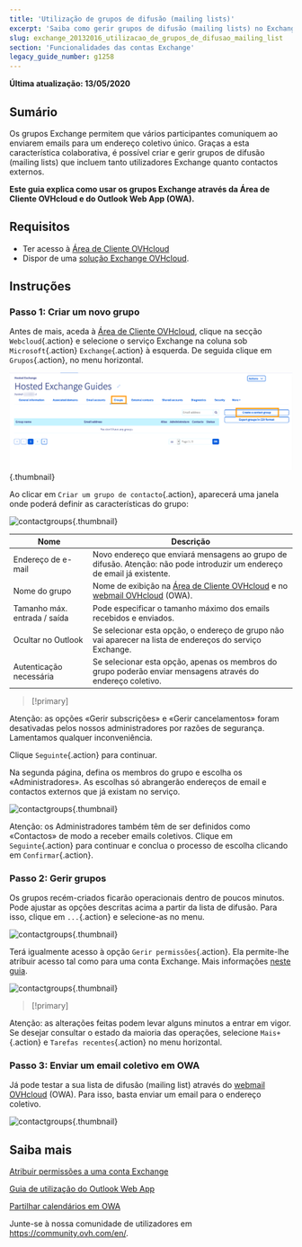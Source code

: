 ```yaml
---
title: 'Utilização de grupos de difusão (mailing lists)'
excerpt: 'Saiba como gerir grupos de difusão (mailing lists) no Exchange'
slug: exchange_20132016_utilizacao_de_grupos_de_difusao_mailing_list
section: 'Funcionalidades das contas Exchange'
legacy_guide_number: g1258
---
```


**Última atualização: 13/05/2020**


## Sumário

Os grupos Exchange permitem que vários participantes comuniquem ao enviarem emails para um endereço coletivo único. Graças a esta característica colaborativa, é possível criar e gerir grupos de difusão (mailing lists) que incluem tanto utilizadores Exchange quanto contactos externos.

**Este guia explica como usar os grupos Exchange através da Área de Cliente OVHcloud e do Outlook Web App (OWA).**


## Requisitos

- Ter acesso à [Área de Cliente OVHcloud](https://www.ovh.com/auth/?action=gotomanager&from=https://www.ovh.pt/&ovhSubsidiary=pt)
- Dispor de uma [solução Exchange OVHcloud](https://www.ovhcloud.com/pt/emails/hosted-exchange/).


## Instruções

### Passo 1: Criar um novo grupo

Antes de mais, aceda à [Área de Cliente OVHcloud](https://www.ovh.com/auth/?action=gotomanager&from=https://www.ovh.pt/&ovhSubsidiary=pt), clique na secção `Webcloud`{.action} e selecione o serviço Exchange na coluna sob `Microsoft`{.action} `Exchange`{.action} à esquerda. De seguida clique em `Grupos`{.action}, no menu horizontal.

![contactgroups](images/exchange-groups-step1.png){.thumbnail}

Ao clicar em `Criar um grupo de contacto`{.action}, aparecerá uma janela onde poderá definir as características do grupo:

![contactgroups](images/exchange-groups-step2.png){.thumbnail}

|Nome|Descrição|
|---|---|
|Endereço de e-mail|Novo endereço que enviará mensagens ao grupo de difusão. Atenção: não pode introduzir um endereço de email já existente.|
|Nome do grupo|Nome de exibição na [Área de Cliente OVHcloud](https://www.ovh.com/auth/?action=gotomanager&from=https://www.ovh.pt/&ovhSubsidiary=pt) e no [webmail OVHcloud](https://www.ovh.pt/mail//) (OWA).|
|Tamanho máx. entrada / saída|Pode especificar o tamanho máximo dos emails recebidos e enviados.|
|Ocultar no Outlook|Se selecionar esta opção, o endereço de grupo não vai aparecer na lista de endereços do serviço Exchange.|
|Autenticação necessária|Se selecionar esta opção, apenas os membros do grupo poderão enviar mensagens através do endereço coletivo.|

> [!primary]
>
Atenção: as opções «Gerir subscrições» e «Gerir cancelamentos» foram desativadas pelos nossos administradores por razões de segurança. Lamentamos qualquer inconveniência.
>

Clique `Seguinte`{.action} para continuar.

Na segunda página, defina os membros do grupo e escolha os «Administradores». As escolhas só abrangerão endereços de email e contactos externos que já existam no serviço.

![contactgroups](images/exchange-groups-step3.png){.thumbnail}

Atenção: os Administradores também têm de ser definidos como «Contactos» de modo a receber emails coletivos.
Clique em `Seguinte`{.action} para continuar e conclua o processo de escolha clicando em `Confirmar`{.action}.


### Passo 2: Gerir grupos

Os grupos recém-criados ficarão operacionais dentro de poucos minutos. Pode ajustar as opções descritas acima a partir da lista de difusão. Para isso, clique em `...`{.action} e selecione-as no menu. 

![contactgroups](images/exchange-groups-step4.png){.thumbnail}

Terá igualmente acesso à opção `Gerir permissões`{.action}. Ela permite-lhe atribuir acesso tal como para uma conta Exchange. Mais informações [neste guia](https://docs.ovh.com/pt/microsoft-collaborative-solutions/exchange_3013_atribuir_permissoes_full_access_a_uma_conta/).

![contactgroups](images/exchange-groups-step5.png){.thumbnail}

> [!primary]
>
Atenção: as alterações feitas podem levar alguns minutos a entrar em vigor. Se desejar consultar o estado da maioria das operações, selecione `Mais+`{.action} e `Tarefas recentes`{.action} no menu horizontal.
>


### Passo 3: Enviar um email coletivo em OWA

Já pode testar a sua lista de difusão (mailing list) através do [webmail OVHcloud](https://www.ovh.pt/mail//) (OWA). Para isso, basta enviar um email para o endereço coletivo.

![contactgroups](images/exchange-groups-step6.png){.thumbnail}


## Saiba mais

[Atribuir permissões a uma conta Exchange](https://docs.ovh.com/pt/microsoft-collaborative-solutions/exchange_3013_atribuir_permissoes_full_access_a_uma_conta/)

[Guia de utilização do Outlook Web App](https://docs.ovh.com/pt/microsoft-collaborative-solutions/exchange_2016_guia_de_utilizacao_do_outlook_web_app/)

[Partilhar calendários em OWA](https://docs.ovh.com/pt/microsoft-collaborative-solutions/exchange_2016_partilhar_um_calendario_atraves_do_webmail_owa/)

Junte-se à nossa comunidade de utilizadores em <https://community.ovh.com/en/>.